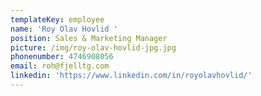 ```yaml
---
templateKey: employee
name: 'Roy Olav Hovlid '
position: Sales & Marketing Manager
picture: /img/roy-olav-hovlid-jpg.jpg
phonenumber: 4746908056
email: roh@fjelltg.com
linkedin: 'https://www.linkedin.com/in/royolavhovlid/'
---
```


